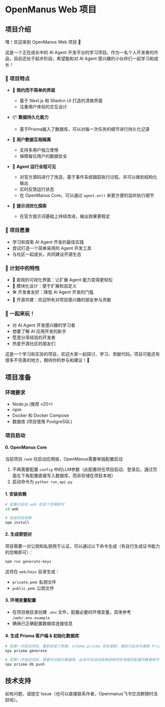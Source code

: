 # OpenManus Web 项目

## 项目介绍

嘿！欢迎来到 OpenManus Web 项目 👋

这是一个正在成长中的 AI Agent 开发平台的学习项目。作为一名个人开发者的作品，目前还处于起步阶段，希望能和对 AI Agent 感兴趣的小伙伴们一起学习和成长！

### 🚀 项目特点

- 💫 **简约而不简单的界面**

  - 基于 Next.js 和 Shadcn UI 打造的清爽界面
  - 注重用户体验的交互设计

- 📦 **数据持久化能力**

  - 基于Prisma接入了数据库，可以对每一次任务的细节进行持久化记录

- 👥 **用户数据互相隔离**

  - 支持多用户独立使用
  - 保障每位用户的数据安全

- 🔄 **Agent 运行全程可见**

  - 对官方源码进行了改造，基于事件系统跟踪执行过程，并可以做到结构化输出
  - 实时反馈运行状态
  - 在 OpenManus Core，可以通过 `agent.on()` 来更方便的监听执行细节

- 🎯 **提示词优化探索**
  - 在官方提示词基础上持续改进，输出效果更稳定

### 🌟 项目愿景

- 学习和探索 AI Agent 开发的最佳实践
- 尝试打造一个简单易用的 Agent 开发工具
- 与社区一起成长，共同建设开源生态

### 🎯 计划中的特性

- 🎨 直观的可视化界面：让扩展 Agent 能力变得更轻松
- 🔌 模块化设计：便于扩展和自定义
- 🛠 开发者友好：降低 AI Agent 开发的门槛
- 🤝 开源共建：欢迎所有对项目感兴趣的朋友参与贡献

### 🎁 一起来玩！

- 对 AI Agent 开发感兴趣的学习者
- 想要了解 AI 应用开发的新手
- 愿意分享经验的开发者
- 热爱开源社区的朋友们

这是一个学习和实验的项目，欢迎大家一起探讨、学习、贡献代码。项目可能还有很多不完善的地方，期待你的参与和建议！🌱

## 项目准备

### 环境要求

- Node.js (推荐 v20+)
- npm
- Docker 和 Docker Compose
- 数据库 (项目使用 PostgreSQL)

### 项目启动

#### 0. **OpenManus Core**

当前项目 `/web` 仅启动应用层，OpenManus需要单独配置启动

1. 不再需要配置 `config` 中的LLM参数（此配置将在项目启动、登录后，通过页面左下角配置直接写入数据库，而非存储在项目本地）
2. 启动命令为 `python run_api.py`

#### 1. **安装依赖**

```bash
# 如果已经在 web 目录下忽略即可
cd web

# 安装项目依赖
npm install
```

#### 2. **生成密钥对**

项目需要一对公钥和私钥用于认证，可以通过以下命令生成（有自行生成证书能力的忽略即可）：

```bash
npm run generate-keys
```

这将在 `web/keys` 目录生成：

- `private.pem`: 私钥文件
- `public.pem`: 公钥文件

#### 3. **环境变量配置**

- 在项目根目录创建 `.env` 文件，配置必要的环境变量，具体参考 `/web/.env.example`
- 确保已正确配置数据库连接信息

#### 4. **生成 Prisma 客户端 & 初始化数据库**

```bash
# 若第一次启动项目、重新安装了依赖、schema.prisma 存在更新，需执行此命令更新 Prisma Client
npx prisma generate

# 若第一次启动项目，需要先初始化数据库，此命令会自动将表结构同步进相应配置的数据库中
npx prisma db push
```

## 技术支持

如有问题，请提交 Issue（也可以直接联系作者，Openmanus飞书交流群随时活跃哈）。
